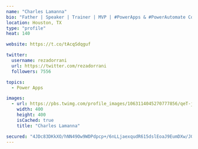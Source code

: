 ```yaml
---
name: "Charles Lamanna"
bio: "Father | Speaker | Trainer | MVP | #PowerApps & #PowerAutomate Community Super User | YouTuber Right-pointing triangle http://youtube.com/c/rezadorrani | Learn - Share - Clockwise rightwards and leftwards open circle arrows"
location: Houston, TX
type: "profile"
heat: 140

website: https://t.co/tAcqSdqguf

twitter:
  username: rezadorrani
  url: https://twitter.com/rezadorrani
  followers: 7556

topics:
  - Power Apps

images:
  - url: https://pbs.twimg.com/profile_images/1063114045270777856/qeT-jpWr_400x400.jpg
    width: 400
    height: 400
    isCached: true
    title: "Charles Lamanna"

secured: "4JDc83DKkXO/hNN49Ow9WDPdpcp+/6nLLjaexqudR615dslEoaJ9EumDXw/JGa8/NYo8R4AjhGYAklQCCGlNzbjwjVdIndz9Y0AivuVEGzSl0RzxxL5w0kihsAKLLhcZt6Gx6nAA78seHfDCLr8nAmktyYeLvCADP864uCI/OKhA7GL1584nWUHKSXkUo1vCwtDXUa17GQpVlvgJejvYFV3ca4eUsNqjVr2XyNuKU9LvthsC4+xLCY0xyINclNybCTGAWZeapNQxtuoaE3QIO6lXlug2iBD7tKx4we9/++7SVfAAH8PfTJ9HZ9ors75IcH/23uVbZ4IdW1O17Hoy20nYuKTl+kqD0VwRLgvIASWIXDmi3+IHvgKgWkw4XEcEWnWUqoNlCYrPefyB0ogoEIdhBanvLxcqbeQw+hRn3fQ=;tum0yVvkz8ip7aNbJYOHlw=="
---
```


